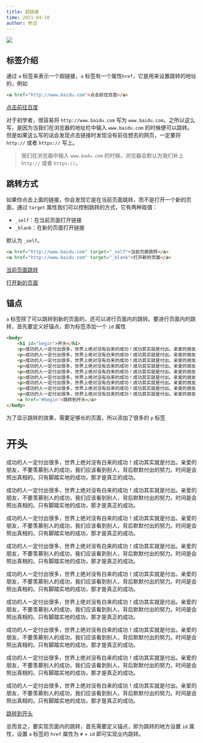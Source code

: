 ```yaml
---
title: 超链接
time: 2021-04-10
author: 熊滔
---
```


<img src="https://cdn.jsdelivr.net/gh/LastKnightCoder/ImgHosting2/20210410225423.svg">

## 标签介绍

通过 `a` 标签来表示一个超链接，`a` 标签有一个属性`href`，它是用来设置跳转的地址的，例如

```html
<a href="http://www.baidu.com">点击前往百度</a>
```

<DisplayBox>
<div><a href="http://www.baidu.com">点击前往百度</a></div>
</DisplayBox>

对于初学者，很容易将 `http://www.baidu.com` 写为 `www.baidu.com`，之所以这么写，是因为当我们在浏览器的地址栏中输入 `www.baidu.com` 的时候便可以跳转。但是如果这么写的话会发现点击链接时发现没有前往想去的网页，一定要将 `http://` 或者 `https://` 写上。

> 我们在浏览器中输入 `www.badu.com` 的时候，浏览器会默认为我们补上 `http://` 或者 `https://`。

## 跳转方式

如果你点击上面的链接，你会发现它是在当前页面跳转，而不是打开一个新的页面，通过 `target` 属性我们可以控制跳转的方式，它有两种取值：

- `_self`：在当前页面打开链接
- `_blank`：在新的页面打开链接

默认为 `_self`。

```html
<a href="http://www.baidu.com" target="_self">当前页面跳转</a>
<a href="http://www.baidu.com" target="_blank">打开新的页面</a>
```

<DisplayBox>
<div>
    <p><a href="http://www.baidu.com" target="_self">当前页面跳转</a></p>
    <p><a href="http://www.baidu.com" target="_blank">打开新的页面</a></p>
</div>
</DisplayBox>

## 锚点

`a` 标签除了可以跳转到新的页面的，还可以进行页面内的跳转。要进行页面内的跳转，首先要定义好锚点，即为标签添加一个 `id` 属性

```html {2,12}
<body>
    <h1 id="begin">开头</h1>
    <p>成功的人一定付出很多，世界上绝对没有白来的成功！成功其实就是付出。亲爱的朋友，不要羡慕别人的成功，我们应该看到别人，背后默默付出的努力。时间是会照出真相的。只有脚踏实地的成功，那才是真正的成功。</p>
    <p>成功的人一定付出很多，世界上绝对没有白来的成功！成功其实就是付出。亲爱的朋友，不要羡慕别人的成功，我们应该看到别人，背后默默付出的努力。时间是会照出真相的。只有脚踏实地的成功，那才是真正的成功。</p>
    <p>成功的人一定付出很多，世界上绝对没有白来的成功！成功其实就是付出。亲爱的朋友，不要羡慕别人的成功，我们应该看到别人，背后默默付出的努力。时间是会照出真相的。只有脚踏实地的成功，那才是真正的成功。</p>
    <p>成功的人一定付出很多，世界上绝对没有白来的成功！成功其实就是付出。亲爱的朋友，不要羡慕别人的成功，我们应该看到别人，背后默默付出的努力。时间是会照出真相的。只有脚踏实地的成功，那才是真正的成功。</p>
    <p>成功的人一定付出很多，世界上绝对没有白来的成功！成功其实就是付出。亲爱的朋友，不要羡慕别人的成功，我们应该看到别人，背后默默付出的努力。时间是会照出真相的。只有脚踏实地的成功，那才是真正的成功。</p>
    <p>成功的人一定付出很多，世界上绝对没有白来的成功！成功其实就是付出。亲爱的朋友，不要羡慕别人的成功，我们应该看到别人，背后默默付出的努力。时间是会照出真相的。只有脚踏实地的成功，那才是真正的成功。</p>
    <p>成功的人一定付出很多，世界上绝对没有白来的成功！成功其实就是付出。亲爱的朋友，不要羡慕别人的成功，我们应该看到别人，背后默默付出的努力。时间是会照出真相的。只有脚踏实地的成功，那才是真正的成功。</p>
    <p>成功的人一定付出很多，世界上绝对没有白来的成功！成功其实就是付出。亲爱的朋友，不要羡慕别人的成功，我们应该看到别人，背后默默付出的努力。时间是会照出真相的。只有脚踏实地的成功，那才是真正的成功。</p>
    <p>成功的人一定付出很多，世界上绝对没有白来的成功！成功其实就是付出。亲爱的朋友，不要羡慕别人的成功，我们应该看到别人，背后默默付出的努力。时间是会照出真相的。只有脚踏实地的成功，那才是真正的成功。</p>
    <a href="#begin">跳转到开头</a>
</body>
```

为了显示跳转的效果，需要足够长的页面，所以添加了很多的 `p` 标签

<DisplayBox>
<div>
    <h1 id="begin">开头</h1>
    <p>成功的人一定付出很多，世界上绝对没有白来的成功！成功其实就是付出。亲爱的朋友，不要羡慕别人的成功，我们应该看到别人，背后默默付出的努力。时间是会照出真相的。只有脚踏实地的成功，那才是真正的成功。</p>
    <p>成功的人一定付出很多，世界上绝对没有白来的成功！成功其实就是付出。亲爱的朋友，不要羡慕别人的成功，我们应该看到别人，背后默默付出的努力。时间是会照出真相的。只有脚踏实地的成功，那才是真正的成功。</p>
    <p>成功的人一定付出很多，世界上绝对没有白来的成功！成功其实就是付出。亲爱的朋友，不要羡慕别人的成功，我们应该看到别人，背后默默付出的努力。时间是会照出真相的。只有脚踏实地的成功，那才是真正的成功。</p>
    <p>成功的人一定付出很多，世界上绝对没有白来的成功！成功其实就是付出。亲爱的朋友，不要羡慕别人的成功，我们应该看到别人，背后默默付出的努力。时间是会照出真相的。只有脚踏实地的成功，那才是真正的成功。</p>
    <p>成功的人一定付出很多，世界上绝对没有白来的成功！成功其实就是付出。亲爱的朋友，不要羡慕别人的成功，我们应该看到别人，背后默默付出的努力。时间是会照出真相的。只有脚踏实地的成功，那才是真正的成功。</p>
    <p>成功的人一定付出很多，世界上绝对没有白来的成功！成功其实就是付出。亲爱的朋友，不要羡慕别人的成功，我们应该看到别人，背后默默付出的努力。时间是会照出真相的。只有脚踏实地的成功，那才是真正的成功。</p>
    <p>成功的人一定付出很多，世界上绝对没有白来的成功！成功其实就是付出。亲爱的朋友，不要羡慕别人的成功，我们应该看到别人，背后默默付出的努力。时间是会照出真相的。只有脚踏实地的成功，那才是真正的成功。</p>
    <p>成功的人一定付出很多，世界上绝对没有白来的成功！成功其实就是付出。亲爱的朋友，不要羡慕别人的成功，我们应该看到别人，背后默默付出的努力。时间是会照出真相的。只有脚踏实地的成功，那才是真正的成功。</p>
    <p>成功的人一定付出很多，世界上绝对没有白来的成功！成功其实就是付出。亲爱的朋友，不要羡慕别人的成功，我们应该看到别人，背后默默付出的努力。时间是会照出真相的。只有脚踏实地的成功，那才是真正的成功。</p>
    <a href="#begin">跳转到开头</a>
</div>
</DisplayBox>

总而言之，要实现页面内的跳转，首先需要定义锚点，即为跳转的地方设置 `id` 属性，设置 `a` 标签的 `href` 属性为 `#` + `id` 即可实现业内跳转。

<Disqus />